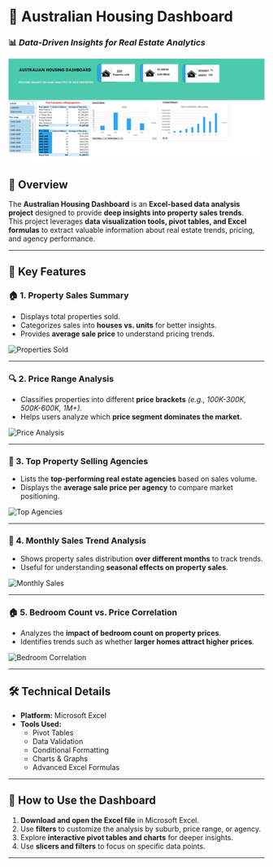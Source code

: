 # 🏡 Australian Housing Dashboard  

### 📊 *Data-Driven Insights for Real Estate Analytics*  

![Dashboard Preview](./Screenshot%202025-03-08%20223805.png)  

## 📌 Overview  
The **Australian Housing Dashboard** is an **Excel-based data analysis project** designed to provide **deep insights into property sales trends**.  
This project leverages **data visualization tools, pivot tables, and Excel formulas** to extract valuable information about real estate trends, pricing, and agency performance.  

---

## 🌟 Key Features  

### 🏠 1. Property Sales Summary  
- Displays total properties sold.  
- Categorizes sales into **houses vs. units** for better insights.  
- Provides **average sale price** to understand pricing trends.  

![Properties Sold](./screenshot1.png)  

---

### 🔍 2. Price Range Analysis  
- Classifies properties into different **price brackets** *(e.g., 100K-300K, 500K-600K, 1M+).*  
- Helps users analyze which **price segment dominates the market.**  

![Price Analysis](./screenshot2.png)  

---

### 🏡 3. Top Property Selling Agencies  
- Lists the **top-performing real estate agencies** based on sales volume.  
- Displays the **average sale price per agency** to compare market positioning.  

![Top Agencies](./screenshot3.png)  

---

### 📅 4. Monthly Sales Trend Analysis  
- Shows property sales distribution **over different months** to track trends.  
- Useful for understanding **seasonal effects on property sales**.  

![Monthly Sales](./screenshot4.png)  

---

### 🏠 5. Bedroom Count vs. Price Correlation  
- Analyzes the **impact of bedroom count on property prices**.  
- Identifies trends such as whether **larger homes attract higher prices**.  

![Bedroom Correlation](./screenshot5.png)  

---

## 🛠️ Technical Details  
- **Platform:** Microsoft Excel  
- **Tools Used:**  
  - Pivot Tables  
  - Data Validation  
  - Conditional Formatting  
  - Charts & Graphs  
  - Advanced Excel Formulas  

---

## 🚀 How to Use the Dashboard  
1. **Download and open the Excel file** in Microsoft Excel.  
2. Use **filters** to customize the analysis by suburb, price range, or agency.  
3. Explore **interactive pivot tables and charts** for deeper insights.  
4. Use **slicers and filters** to focus on specific data points.  



---

